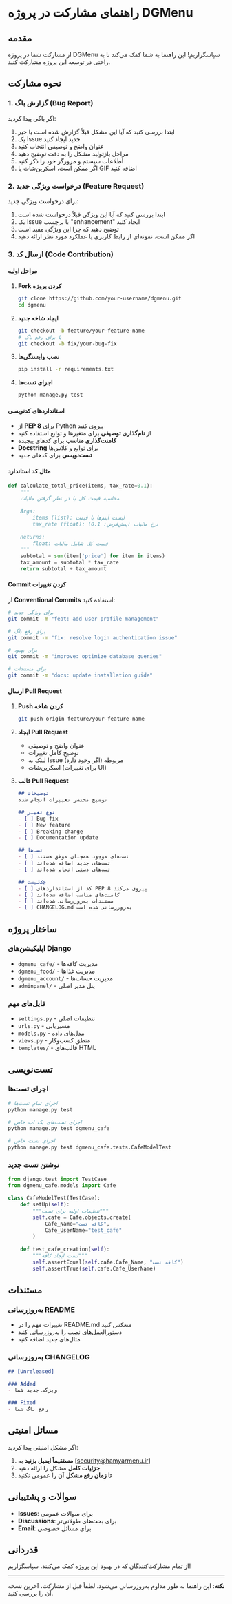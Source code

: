 # راهنمای مشارکت در پروژه DGMenu

## مقدمه

از مشارکت شما در پروژه DGMenu سپاسگزاریم! این راهنما به شما کمک می‌کند تا به راحتی در توسعه این پروژه مشارکت کنید.

## نحوه مشارکت

### 1. گزارش باگ (Bug Report)

اگر باگی پیدا کردید:

1. ابتدا بررسی کنید که آیا این مشکل قبلاً گزارش شده است یا خیر
2. یک Issue جدید ایجاد کنید
3. عنوان واضح و توصیفی انتخاب کنید
4. مراحل بازتولید مشکل را به دقت توضیح دهید
5. اطلاعات سیستم و مرورگر خود را ذکر کنید
6. اگر ممکن است، اسکرین‌شات یا GIF اضافه کنید

### 2. درخواست ویژگی جدید (Feature Request)

برای درخواست ویژگی جدید:

1. ابتدا بررسی کنید که آیا این ویژگی قبلاً درخواست شده است
2. یک Issue با برچسب "enhancement" ایجاد کنید
3. توضیح دهید که چرا این ویژگی مفید است
4. اگر ممکن است، نمونه‌ای از رابط کاربری یا عملکرد مورد نظر ارائه دهید

### 3. ارسال کد (Code Contribution)

#### مراحل اولیه

1. **Fork کردن پروژه**
   ```bash
   git clone https://github.com/your-username/dgmenu.git
   cd dgmenu
   ```

2. **ایجاد شاخه جدید**
   ```bash
   git checkout -b feature/your-feature-name
   # یا برای رفع باگ
   git checkout -b fix/your-bug-fix
   ```

3. **نصب وابستگی‌ها**
   ```bash
   pip install -r requirements.txt
   ```

4. **اجرای تست‌ها**
   ```bash
   python manage.py test
   ```

#### استانداردهای کدنویسی

- از **PEP 8** برای Python پیروی کنید
- از **نام‌گذاری توصیفی** برای متغیرها و توابع استفاده کنید
- **کامنت‌گذاری مناسب** برای کدهای پیچیده
- **Docstring** برای توابع و کلاس‌ها
- **تست‌نویسی** برای کدهای جدید

#### مثال کد استاندارد

```python
def calculate_total_price(items, tax_rate=0.1):
    """
    محاسبه قیمت کل با در نظر گرفتن مالیات
    
    Args:
        items (list): لیست آیتم‌ها با قیمت
        tax_rate (float): نرخ مالیات (پیش‌فرض: 0.1)
    
    Returns:
        float: قیمت کل شامل مالیات
    """
    subtotal = sum(item['price'] for item in items)
    tax_amount = subtotal * tax_rate
    return subtotal + tax_amount
```

#### Commit کردن تغییرات

از **Conventional Commits** استفاده کنید:

```bash
# برای ویژگی جدید
git commit -m "feat: add user profile management"

# برای رفع باگ
git commit -m "fix: resolve login authentication issue"

# برای بهبود
git commit -m "improve: optimize database queries"

# برای مستندات
git commit -m "docs: update installation guide"
```

#### ارسال Pull Request

1. **Push کردن شاخه**
   ```bash
   git push origin feature/your-feature-name
   ```

2. **ایجاد Pull Request**
   - عنوان واضح و توصیفی
   - توضیح کامل تغییرات
   - لینک به Issue مربوطه (اگر وجود دارد)
   - اسکرین‌شات (برای تغییرات UI)

3. **قالب Pull Request**
   ```markdown
   ## توضیحات
   توضیح مختصر تغییرات انجام شده

   ## نوع تغییر
   - [ ] Bug fix
   - [ ] New feature
   - [ ] Breaking change
   - [ ] Documentation update

   ## تست‌ها
   - [ ] تست‌های موجود همچنان موفق هستند
   - [ ] تست‌های جدید اضافه شده‌اند
   - [ ] تست‌های دستی انجام شده‌اند

   ## چک‌لیست
   - [ ] کد از استانداردهای PEP 8 پیروی می‌کند
   - [ ] کامنت‌های مناسب اضافه شده‌اند
   - [ ] مستندات به‌روزرسانی شده‌اند
   - [ ] CHANGELOG.md به‌روزرسانی شده است
   ```

## ساختار پروژه

### اپلیکیشن‌های Django

- `dgmenu_cafe/` - مدیریت کافه‌ها
- `dgmenu_food/` - مدیریت غذاها
- `dgmenu_account/` - مدیریت حساب‌ها
- `adminpanel/` - پنل مدیر اصلی

### فایل‌های مهم

- `settings.py` - تنظیمات اصلی
- `urls.py` - مسیریابی
- `models.py` - مدل‌های داده
- `views.py` - منطق کسب‌وکار
- `templates/` - قالب‌های HTML

## تست‌نویسی

### اجرای تست‌ها

```bash
# اجرای تمام تست‌ها
python manage.py test

# اجرای تست‌های یک اپ خاص
python manage.py test dgmenu_cafe

# اجرای تست خاص
python manage.py test dgmenu_cafe.tests.CafeModelTest
```

### نوشتن تست جدید

```python
from django.test import TestCase
from dgmenu_cafe.models import Cafe

class CafeModelTest(TestCase):
    def setUp(self):
        """تنظیمات اولیه برای تست"""
        self.cafe = Cafe.objects.create(
            Cafe_Name="کافه تست",
            Cafe_UserName="test_cafe"
        )
    
    def test_cafe_creation(self):
        """تست ایجاد کافه"""
        self.assertEqual(self.cafe.Cafe_Name, "کافه تست")
        self.assertTrue(self.cafe.Cafe_UserName)
```

## مستندات

### به‌روزرسانی README

- تغییرات مهم را در README.md منعکس کنید
- دستورالعمل‌های نصب را به‌روزرسانی کنید
- مثال‌های جدید اضافه کنید

### به‌روزرسانی CHANGELOG

```markdown
## [Unreleased]

### Added
- ویژگی جدید شما

### Fixed
- رفع باگ شما
```

## مسائل امنیتی

اگر مشکل امنیتی پیدا کردید:

1. **مستقیماً ایمیل بزنید** به [security@hamyarmenu.ir]
2. **جزئیات کامل** مشکل را ارائه دهید
3. **تا زمان رفع مشکل** آن را عمومی نکنید

## سوالات و پشتیبانی

- **Issues**: برای سوالات عمومی
- **Discussions**: برای بحث‌های طولانی‌تر
- **Email**: برای مسائل خصوصی

## قدردانی

از تمام مشارکت‌کنندگان که در بهبود این پروژه کمک می‌کنند، سپاسگزاریم!

---

**نکته**: این راهنما به طور مداوم به‌روزرسانی می‌شود. لطفاً قبل از مشارکت، آخرین نسخه آن را بررسی کنید. 